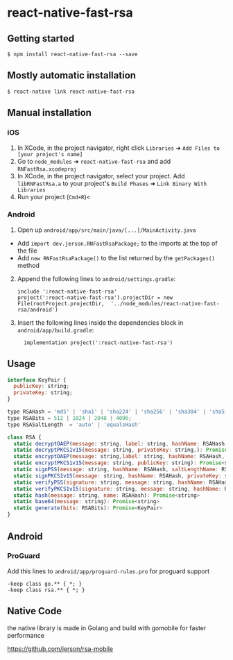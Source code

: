 # react-native-fast-rsa

## Getting started

`$ npm install react-native-fast-rsa --save`

## Mostly automatic installation

`$ react-native link react-native-fast-rsa`

## Manual installation

### iOS

1. In XCode, in the project navigator, right click `Libraries` ➜ `Add Files to [your project's name]`
2. Go to `node_modules` ➜ `react-native-fast-rsa` and add `RNFastRsa.xcodeproj`
3. In XCode, in the project navigator, select your project. Add `libRNFastRsa.a` to your project's `Build Phases` ➜ `Link Binary With Libraries`
4. Run your project (`Cmd+R`)<

### Android

1. Open up `android/app/src/main/java/[...]/MainActivity.java`

- Add `import dev.jerson.RNFastRsaPackage;` to the imports at the top of the file
- Add `new RNFastRsaPackage()` to the list returned by the `getPackages()` method

2. Append the following lines to `android/settings.gradle`:
   ```
   include ':react-native-fast-rsa'
   project(':react-native-fast-rsa').projectDir = new File(rootProject.projectDir, 	'../node_modules/react-native-fast-rsa/android')
   ```
3. Insert the following lines inside the dependencies block in `android/app/build.gradle`:
   ```
     implementation project(':react-native-fast-rsa')
   ```

## Usage

```javascript
interface KeyPair {
  publicKey: string;
  privateKey: string;
}

type RSAHash = 'md5' | 'sha1' | 'sha224' | 'sha256' | 'sha384' | 'sha512';
type RSABits = 512 | 1024 | 2048 | 4096;
type RSASaltLength  = 'auto' | 'equalsHash' 

class RSA {
  static decryptOAEP(message: string, label: string, hashName: RSAHash, privateKey: string): Promise<string>
  static decryptPKCS1v15(message: string, privateKey: string,): Promise<string>
  static encryptOAEP(message: string,label: string, hashName: RSAHash, publicKey: string): Promise<string>
  static encryptPKCS1v15(message: string, publicKey: string): Promise<string>
  static signPSS(message: string, hashName: RSAHash, saltLengthName: RSASaltLength, privateKey: string): Promise<string>
  static signPKCS1v15(message: string, hashName: RSAHash, privateKey: string): Promise<string>
  static verifyPSS(signature: string, message: string, hashName: RSAHash, saltLengthName: RSASaltLength, publicKey: string): Promise<boolean>
  static verifyPKCS1v15(signature: string, message: string, hashName: RSAHash, publicKey: string): Promise<boolean>
  static hash(message: string, name: RSAHash): Promise<string>
  static base64(message: string): Promise<string>
  static generate(bits: RSABits): Promise<KeyPair>
}

```

## Android
### ProGuard

Add this lines to `android/app/proguard-rules.pro` for proguard support

```proguard
-keep class go.** { *; }
-keep class rsa.** { *; }
```

## Native Code

the native library is made in Golang and build with gomobile for faster performance

https://github.com/jerson/rsa-mobile

